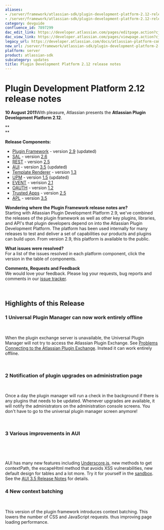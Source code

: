 ```yaml
---
aliases:
- /server/framework/atlassian-sdk/plugin-development-platform-2.12-release-notes-7897299.html
- /server/framework/atlassian-sdk/plugin-development-platform-2.12-release-notes-7897299.md
category: devguide
confluence_id: 7897299
dac_edit_link: https://developer.atlassian.com/pages/editpage.action?cjm=wozere&pageId=7897299
dac_view_link: https://developer.atlassian.com/pages/viewpage.action?cjm=wozere&pageId=7897299
legacy_url: https://developer.atlassian.com/docs/atlassian-platform-common-components/about-the-platform/plugin-development-platform-2-12-release-notes
new_url: /server/framework/atlassian-sdk/plugin-development-platform-2-12-release-notes
platform: server
product: atlassian-sdk
subcategory: updates
title: Plugin Development Platform 2.12 release notes
---
```

# Plugin Development Platform 2.12 release notes

**10 August 2011**With pleasure, Atlassian presents the **Atlassian Plugin Development Platform 2.12**.

**  
**

**Release Components:** 

-   <a href="https://studio.atlassian.com/svn/PLUG/branches/atlassian-plugins-2.7.x" class="external-link">Plugin Framework</a> - version <a href="https://studio.atlassian.com/secure/ReleaseNote.jspa?projectId=10240&amp;version=13186" class="external-link">2.9</a> (updated)
-   <a href="https://studio.atlassian.com/svn/SAL/branches/sal-2.5.x/" class="external-link">SAL</a> - version <a href="https://studio.atlassian.com/secure/ReleaseNote.jspa?projectId=10108&amp;version=12441" class="external-link">2.6</a>
-   <a href="https://studio.atlassian.com/svn/REST/branches/rest-2.4.x/" class="external-link">REST</a> - version <a href="https://studio.atlassian.com/secure/ReleaseNote.jspa?projectId=10292&amp;version=13185" class="external-link">2.5</a>
-   <a href="https://studio.atlassian.com/svn/AJS/branches/auiplugin-3.4.x" class="external-link">AUI</a> - version <a href="https://studio.atlassian.com/secure/ReleaseNote.jspa?projectId=10270&amp;version=12439" class="external-link">3.5</a> (updated)
-   <a href="https://studio.atlassian.com/svn/ATR/branches/atlassian-template-renderer-1.2.x" class="external-link">Template Renderer</a> - version <a href="https://studio.atlassian.com/secure/ReleaseNote.jspa?projectId=10301&amp;version=11896" class="external-link">1.3</a>
-   <a href="https://studio.atlassian.com/svn/UPM/branches/atlassian-universal-plugin-manager-1.3.x" class="external-link">UPM</a> - version <a href="https://studio.atlassian.com/secure/ReleaseNote.jspa?projectId=10360&amp;version=13235" class="external-link">1.5</a> (updated)
-   <a href="https://studio.atlassian.com/svn/EVENT/branches/atlassian-event-2.1.x/" class="external-link">EVENT</a> - verision <a href="https://studio.atlassian.com/secure/ReleaseNote.jspa?projectId=10693&amp;version=12210" class="external-link">2.1</a>
-   <a href="https://studio.atlassian.com/svn/OAUTH/branches/atlassian-oauth-1.2.x/" class="external-link">OAUTH</a> - version <a href="https://studio.atlassian.com/secure/ReleaseNote.jspa?projectId=10330&amp;version=12125" class="external-link">1.2</a>
-   <a href="https://studio.atlassian.com/svn/TRUST/branches/atlassian-trusted-apps-2.4.x/" class="external-link">Trusted Apps</a> - version <a href="https://studio.atlassian.com/secure/ReleaseNote.jspa?projectId=10110&amp;version=12452" class="external-link">2.5</a>
-   <a href="https://studio.atlassian.com/svn/APL/branches/applinks-3.4.x" class="external-link">APL</a> - version <a href="https://studio.atlassian.com/secure/ReleaseNote.jspa?projectId=10130&amp;version=12419" class="external-link">3.5</a>

**Wondering where the Plugin Framework release notes are?**  
Starting with Atlassian Plugin Development Platform 2.9, we've combined the releases of the plugin framework as well as other key plugins, libraries, and API's that plugin developers depend on into the Atlassian Plugin Development Platform. The platform has been used internally for many releases to test and deliver a set of capabilities our products and plugins can build upon. From version 2.9, this platform is available to the public.

**What issues were resolved?**  
For a list of the issues resolved in each platform component, click the version in the table of components.

**Comments, Requests and Feedback**  
We would love your feedback. Please log your requests, bug reports and comments in our <a href="https://studio.atlassian.com/browse/PLUG" class="external-link">issue tracker</a>.

 

## Highlights of this Release

### 1 Universal Plugin Manager can now work entirely offline

 

When the plugin exchange server is unavailable, the Universal Plugin Manager will not try to access the Atlassian Plugin Exchange. See <a href="http://confluence.atlassian.com/display/UPM/Problems+Connecting+to+the+Atlassian+Plugin+Exchange" class="external-link">Problems Connecting to the Atlassian Plugin Exchange</a>. Instead it can work entirely offline.

 

### 2 Notification of plugin upgrades on administration page

 

Once a day the plugin manager will run a check in the background if there is any plugins that needs to be updated. Whenever upgrades are available, it will notify the administrators on the administration console screens. You don't have to go to the universal plugin manager screen anymore!

 

### 3 Various improvements in AUI

 

 

AUI has many new features including <a href="http://documentcloud.github.com/underscore/" class="external-link">Underscore.js</a>, new methods to get contextPath, the escapeHtml method that avoids XSS vulnerabilities, new default design for tables and a lot more. Try it for yourself in the <a href="http://docs.atlassian.com/aui/3.5.0/sandbox/" class="external-link">sandbox</a>. See the [AUI 3.5 Release Notes](https://developer.atlassian.com/display/AUI/AUI+3.5+Release+Notes) for details.

### 4 New context batching

 

This version of the plugin framework introduces context batching. This lowers the number of CSS and JavaScript requests. thus improving page loading performance.






















